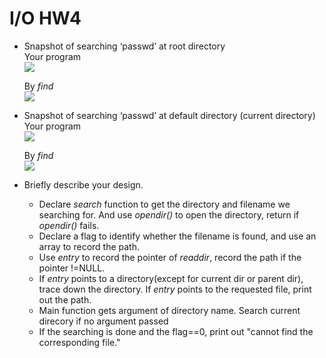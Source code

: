 # I/O HW4

* Snapshot of searching ‘passwd’ at root directory  
    Your program  
    ![](https://i.imgur.com/AMtzLC8.png)  

    By *find*  
    ![](https://i.imgur.com/wrw6m02.png)  
  
  
* Snapshot of searching ‘passwd’ at default directory (current directory)
    Your program  
    ![](https://i.imgur.com/C7HQV49.png)
  

    By *find*  
    ![](https://i.imgur.com/e44w0tl.png)  
    
* Briefly describe your design.  
    * Declare *search* function to get the directory and filename we searching for. And use *opendir()* to open the directory, return if *opendir()* fails.  
    * Declare a flag to identify whether the filename is found, and use an array to record the path.  
    * Use *entry* to record the pointer of *readdir*, record the path if the pointer !=NULL.  
    * If *entry* points to a directory(except for current dir or parent dir), trace down the directory. If *entry* points to the requested file, print out the path.  
    * Main function gets argument of directory name. Search current direcory if no argument passed  
    * If the searching is done and the flag==0, print out "cannot find the corresponding file."  
  
  